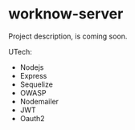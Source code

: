 # worknow-server
Project description, is coming soon.

UTech:

- Nodejs
- Express
- Sequelize
- OWASP
- Nodemailer
- JWT
- Oauth2
